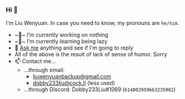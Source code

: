 ### Hi 👋

I'm Liu Wenyuan. In case you need to know, my pronouns are `he/him`.

- ~🔭~ I’m currently working on nothing
- ~🌱~ I’m currently learning being lazy
- 💬 [Ask me](../../issues) anything and see if I'm going to reply
- All of the above is the result of lack of sense of humor. Sorry
- 📫 Contact me...
  - ...through email:
    - liuwenyuanbackup@gmail.com
    - dobby233liu@cock.li (less used)
  - ...through Discord: Dobby233Liu#1069 (`614002959663235082`)
